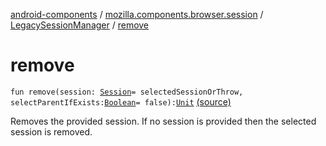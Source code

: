 [android-components](../../index.md) / [mozilla.components.browser.session](../index.md) / [LegacySessionManager](index.md) / [remove](./remove.md)

# remove

`fun remove(session: `[`Session`](../-session/index.md)` = selectedSessionOrThrow, selectParentIfExists: `[`Boolean`](https://kotlinlang.org/api/latest/jvm/stdlib/kotlin/-boolean/index.html)` = false): `[`Unit`](https://kotlinlang.org/api/latest/jvm/stdlib/kotlin/-unit/index.html) [(source)](https://github.com/mozilla-mobile/android-components/blob/master/components/browser/session/src/main/java/mozilla/components/browser/session/LegacySessionManager.kt#L299)

Removes the provided session. If no session is provided then the selected session is removed.

